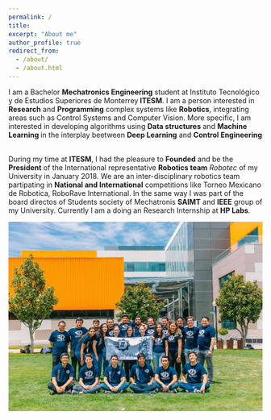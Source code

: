 ```yaml
---
permalink: /
title:
excerpt: "About me"
author_profile: true
redirect_from:
  - /about/
  - /about.html
---
```


<p style='text-align: justify;'>


I am a Bachelor <b>Mechatronics Engineering</b> student at Instituto Tecnológico y de Estudios Superiores de Monterrey<b> ITESM</b>.
I am a person interested in <b>Research</b> and <b>Programming</b> complex systems like <b>Robotics</b>, integrating areas such as Control Systems and Computer Vision. More specific, I am interested in developing algorithms using <b>Data structures</b> and <b> Machine Learning </b> in the interplay beetween <b>Deep Learning</b> and <b>Control Engineering</b>
<br><br>

During my time at <b>ITESM</b>, I had the pleasure to <b>Founded</b> and be the <b>President</b>  of the International representative <b>Robotics team</b> <i>Robotec</i> of my University in January 2018. We are an inter-disciplinary robotics team partipating in <b>National and International</b> competitions like Torneo Mexicano de Robotica, RoboRave International. In the same way I was part of the board directos of Students society of Mechatronis  <b> SAIMT</b>  and <b> IEEE</b>  group of my University. Currently I am a doing an Research Internship at <b>HP Labs</b>.
 </p>

![pilatus](/images/robotec.jpg)
